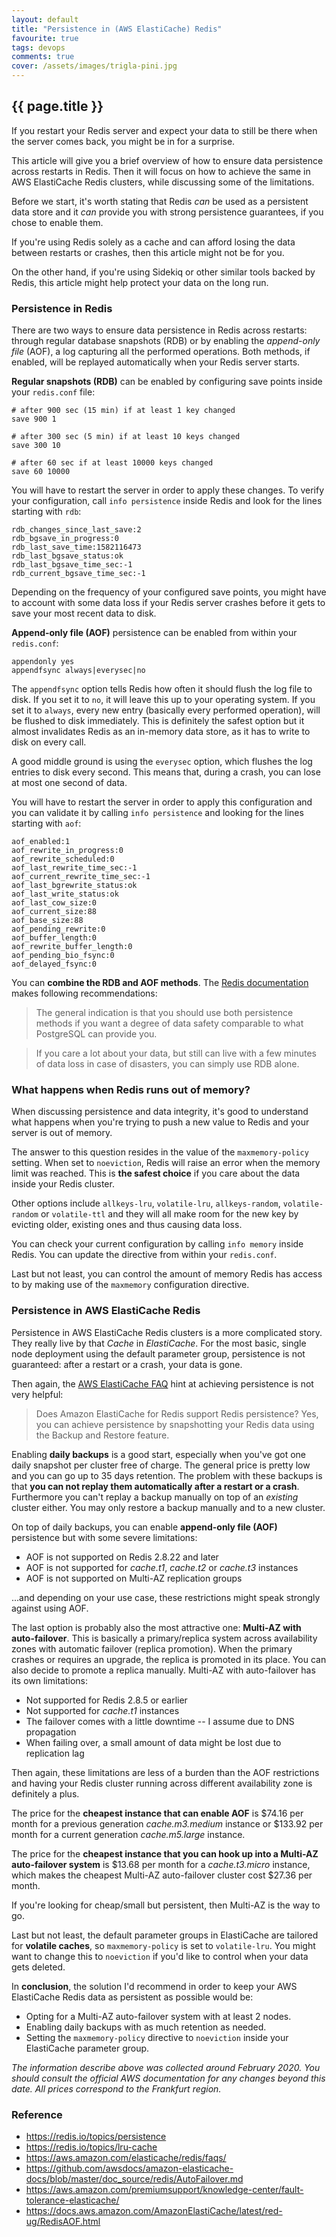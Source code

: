 ```yaml
---
layout: default
title: "Persistence in (AWS ElastiCache) Redis"
favourite: true
tags: devops
comments: true
cover: /assets/images/trigla-pini.jpg
---
```


## {{ page.title }}

If you restart your Redis server and expect your data to still be there when the server comes back, you might be in for a surprise.

This article will give you a brief overview of how to ensure data persistence across restarts in Redis. Then it will focus on how to achieve the same in AWS ElastiCache Redis clusters, while discussing some of the limitations.

Before we start, it's worth stating that Redis *can* be used as a persistent data store and it *can* provide you with strong persistence guarantees, if you chose to enable them.

If you're using Redis solely as a cache and can afford losing the data between restarts or crashes, then this article might not be for you.

On the other hand, if you're using Sidekiq or other similar tools backed by Redis, this article might help protect your data on the long run.

### Persistence in Redis

There are two ways to ensure data persistence in Redis across restarts: through regular database snapshots (RDB) or by enabling the *append-only file* (AOF), a log capturing all the performed operations. Both methods, if enabled, will be replayed automatically when your Redis server starts.

**Regular snapshots (RDB)** can be enabled by configuring save points inside your `redis.conf` file:

```
# after 900 sec (15 min) if at least 1 key changed
save 900 1

# after 300 sec (5 min) if at least 10 keys changed
save 300 10

# after 60 sec if at least 10000 keys changed
save 60 10000
```

You will have to restart the server in order to apply these changes. To verify your configuration, call `info persistence` inside Redis and look for the lines starting with `rdb`:

```
rdb_changes_since_last_save:2
rdb_bgsave_in_progress:0
rdb_last_save_time:1582116473
rdb_last_bgsave_status:ok
rdb_last_bgsave_time_sec:-1
rdb_current_bgsave_time_sec:-1
```

Depending on the frequency of your configured save points, you might have to account with some data loss if your Redis server crashes before it gets to save your most recent data to disk.

**Append-only file (AOF)** persistence can be enabled from within your `redis.conf`:

```
appendonly yes
appendfsync always|everysec|no
```

The `appendfsync` option tells Redis how often it should flush the log file to disk. If you set it to `no`, it will leave this up to your operating system. If you set it to `always`, every new entry (basically every performed operation), will be flushed to disk immediately. This is definitely the safest option but it almost invalidates Redis as an in-memory data store, as it has to write to disk on every call.

A good middle ground is using the `everysec` option, which flushes the log entries to disk every second. This means that, during a crash, you can lose at most one second of data.

You will have to restart the server in order to apply this configuration and you can validate it by calling `info persistence` and looking for the lines starting with `aof`:

```
aof_enabled:1
aof_rewrite_in_progress:0
aof_rewrite_scheduled:0
aof_last_rewrite_time_sec:-1
aof_current_rewrite_time_sec:-1
aof_last_bgrewrite_status:ok
aof_last_write_status:ok
aof_last_cow_size:0
aof_current_size:88
aof_base_size:88
aof_pending_rewrite:0
aof_buffer_length:0
aof_rewrite_buffer_length:0
aof_pending_bio_fsync:0
aof_delayed_fsync:0
```

You can **combine the RDB and AOF methods**. The [Redis documentation](https://redis.io/topics/persistence) makes following recommendations:

> The general indication is that you should use both persistence methods if you want a degree of data safety comparable to what PostgreSQL can provide you.

> If you care a lot about your data, but still can live with a few minutes of data loss in case of disasters, you can simply use RDB alone.

### What happens when Redis runs out of memory?

When discussing persistence and data integrity, it's good to understand what happens when you're trying to push a new value to Redis and your server is out of memory.

The answer to this question resides in the value of the `maxmemory-policy` setting. When set to `noeviction`, Redis will raise an error when the memory limit was reached. This is **the safest choice** if you care about the data inside your Redis cluster.

Other options include `allkeys-lru`, `volatile-lru`, `allkeys-random`, `volatile-random` or `volatile-ttl` and they will all make room for the new key by evicting older, existing ones and thus causing data loss.

You can check your current configuration by calling `info memory` inside Redis. You can update the directive from within your `redis.conf`.

Last but not least, you can control the amount of memory Redis has access to by making use of the `maxmemory` configuration directive.

### Persistence in AWS ElastiCache Redis

Persistence in AWS ElastiCache Redis clusters is a more complicated story. They really live by that *Cache* in *ElastiCache*. For the most basic, single node deployment using the default parameter group, persistence is not guaranteed: after a restart or a crash, your data is gone.

Then again, the [AWS ElastiCache FAQ](https://aws.amazon.com/elasticache/redis/faqs/) hint at achieving persistence is not very helpful:

> Does Amazon ElastiCache for Redis support Redis persistence? Yes, you can achieve persistence by snapshotting your Redis data using the Backup and Restore feature.

Enabling **daily backups** is a good start, especially when you've got one daily snapshot per cluster free of charge. The general price is pretty low and you can go up to 35 days retention. The problem with these backups is that **you can not replay them automatically after a restart or a crash**. Furthermore you can't replay a backup manually on top of an *existing* cluster either. You may only restore a backup manually and to a new cluster.

On top of daily backups, you can enable **append-only file (AOF)** persistence but with some severe limitations:

- AOF is not supported on Redis 2.8.22 and later
- AOF is not supported for *cache.t1*, *cache.t2* or *cache.t3* instances
- AOF is not supported on Multi-AZ replication groups

...and depending on your use case, these restrictions might speak strongly against using AOF.

The last option is probably also the most attractive one: **Multi-AZ with auto-failover**. This is basically a primary/replica system across availability zones with automatic failover (replica promotion). When the primary crashes or requires an upgrade, the replica is promoted in its place. You can also decide to promote a replica manually. Multi-AZ with auto-failover has its own limitations:

- Not supported for Redis 2.8.5 or earlier
- Not supported for *cache.t1* instances
- The failover comes with a little downtime -- I assume due to DNS propagation
- When failing over, a small amount of data might be lost due to replication lag

Then again, these limitations are less of a burden than the AOF restrictions and having your Redis cluster running across different availability zone is definitely a plus.

The price for the **cheapest instance that can enable AOF** is $74.16 per month for a previous generation *cache.m3.medium* instance or $133.92 per month for a current generation *cache.m5.large* instance.

The price for the **cheapest instance that you can hook up into a Multi-AZ auto-failover system** is $13.68 per month for a *cache.t3.micro* instance, which makes the cheapest Multi-AZ auto-failover cluster cost $27.36 per month.

If you're looking for cheap/small but persistent, then Multi-AZ is the way to go.

Last but not least, the default parameter groups in ElastiCache are tailored for **volatile caches**, so `maxmemory-policy` is set to `volatile-lru`. You might want to change this to `noeviction` if you'd like to control when your data gets deleted.

In **conclusion**, the solution I'd recommend in order to keep your AWS ElastiCache Redis data as persistent as possible would be:

- Opting for a Multi-AZ auto-failover system with at least 2 nodes.
- Enabling daily backups with as much retention as needed.
- Setting the `maxmemory-policy` directive to `noeviction` inside your ElastiCache parameter group.

*The information describe above was collected around February 2020. You should consult the official AWS documentation for any changes beyond this date. All prices correspond to the Frankfurt region.*

### Reference

- <https://redis.io/topics/persistence>
- <https://redis.io/topics/lru-cache>
- <https://aws.amazon.com/elasticache/redis/faqs/>
- <https://github.com/awsdocs/amazon-elasticache-docs/blob/master/doc_source/redis/AutoFailover.md>
- <https://aws.amazon.com/premiumsupport/knowledge-center/fault-tolerance-elasticache/>
- <https://docs.aws.amazon.com/AmazonElastiCache/latest/red-ug/RedisAOF.html>
